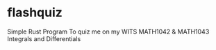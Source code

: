 # flashquiz
Simple Rust Program
To quiz me on my WITS MATH1042 & MATH1043 Integrals and Differentials
